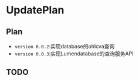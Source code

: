 # UpdatePlan

## Plan
- `version 0.0.2`:实现database的ohlcva查询
- `version 0.0.3`:实现Lumendatabase的查询服务API
## TODO